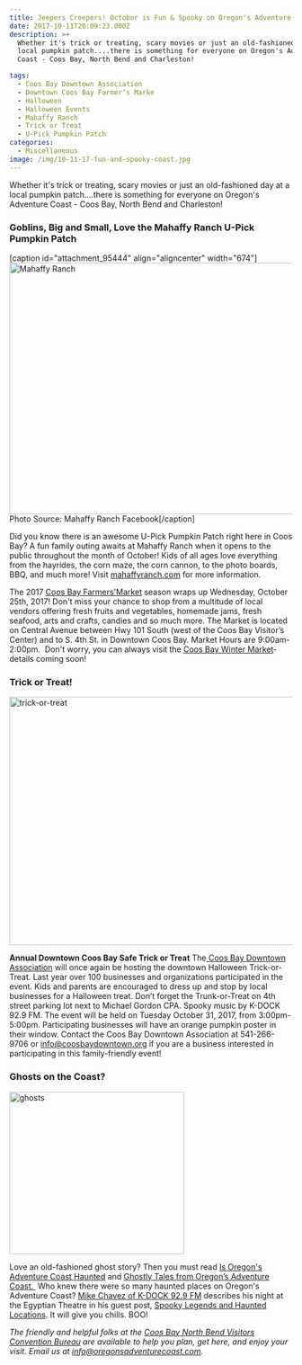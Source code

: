 ```yaml
---
title: Jeepers Creepers! October is Fun & Spooky on Oregon's Adventure Coast!
date: 2017-10-11T20:09:23.000Z
description: >+
  Whether it's trick or treating, scary movies or just an old-fashioned day at a
  local pumpkin patch....there is something for everyone on Oregon's Adventure
  Coast - Coos Bay, North Bend and Charleston!

tags:
  - Coos Bay Downtown Association
  - Downtown Coos Bay Farmer’s Marke
  - Halloween
  - Halloween Events
  - Mahaffy Ranch
  - Trick or Treat
  - U-Pick Pumpkin Patch
categories:
  - Miscellaneous
image: /img/10-11-17-fun-and-spooky-coast.jpg
---
```

Whether it's trick or treating, scary movies or just an old-fashioned day at a local pumpkin patch....there is something for everyone on Oregon's Adventure Coast - Coos Bay, North Bend and Charleston!
<h3>Goblins, Big and Small, Love the Mahaffy Ranch U-Pick Pumpkin Patch</h3>
[caption id="attachment_95444" align="aligncenter" width="674"]<a href="https://www.facebook.com/mahaffyranch/photos/a.387907184566374.98003.148128958544199/1224867364203681/?type=1&amp;theater"><img class="size-large wp-image-95444" src="http://oregonsadventurecoast.com/wp-content/uploads/2017/10/13879252_1224867364203681_751797213410746816_n-674x447.jpg" alt="Mahaffy Ranch" width="674" height="447" /></a> Photo Source: Mahaffy Ranch Facebook[/caption]

Did you know there is an awesome U-Pick Pumpkin Patch right here in Coos Bay? A fun family outing awaits at Mahaffy Ranch when it opens to the public throughout the month of October! Kids of all ages love everything from the hayrides, the corn maze, the corn cannon, to the photo boards, BBQ, and much more! Visit <a href="http://mahaffyranch.com/" target="_blank" rel="noopener noreferrer">mahaffyranch.com</a> for more information.


The 2017 <a href="http://coosbaydowntown.org/farmers-market/" target="_blank" rel="noopener noreferrer">Coos Bay Farmers'Market</a> season wraps up Wednesday, October 25th, 2017! Don't miss your chance to shop from a multitude of local vendors offering fresh fruits and vegetables, homemade jams, fresh seafood, arts and crafts, candies and so much more. The Market is located on Central Avenue between Hwy 101 South (west of the Coos Bay Visitor’s Center) and to S. 4th St. in Downtown Coos Bay. Market Hours are 9:00am- 2:00pm.  Don't worry, you can always visit the <a href="https://www.facebook.com/Coosbaywintermarket/">Coos Bay Winter Market</a>- details coming soon!
<h3>Trick or Treat!</h3>
<img class="aligncenter wp-image-93632" src="http://oregonsadventurecoast.com/wp-content/uploads/2015/10/Trick-or-treat-674x506.jpg" alt="trick-or-treat" width="590" height="442" />

<b>Annual Downtown Coos Bay Safe Trick or Treat</b>
The<a href="https://coosbaydowntown.org/" target="_blank" rel="noopener noreferrer"> Coos Bay Downtown Association</a> will once again be hosting the downtown Halloween Trick-or-Treat. Last year over 100 businesses and organizations participated in the event. Kids and parents are encouraged to dress up and stop by local businesses for a Halloween treat. Don’t forget the Trunk-or-Treat on 4th street parking lot next to Michael Gordon CPA. Spooky music by K-DOCK 92.9 FM. The event will be held on Tuesday October 31, 2017, from 3:00pm-5:00pm. Participating businesses will have an orange pumpkin poster in their window. Contact the Coos Bay Downtown Association at 541-266-9706 or info@coosbaydowntown.org if you are a
business interested in participating in this family-friendly event!
<h3></h3>
<h3>Ghosts on the Coast?</h3>
<img class="aligncenter wp-image-93633" src="http://oregonsadventurecoast.com/wp-content/uploads/2015/10/Ghosts-674x626.jpg" alt="ghosts" width="311" height="289" />

Love an old-fashioned ghost story? Then you must read <a href=" http://oregonsadventurecoast.com/2012/10/is-oregons-adventure-coast-haunted/" target="_blank" rel="noopener noreferrer">Is Oregon's Adventure Coast Haunted</a> and <a href="%20http://oregonsadventurecoast.com/2012/10/is-oregons-adventure-coast-haunted/http://oregonsadventurecoast.com/2013/10/coos-county-ghosts-part-2" target="_blank" rel="noopener noreferrer">Ghostly Tales from Oregon’s Adventure Coast. </a> Who knew there were so many haunted places on Oregon's Adventure Coast? <a href="http://kdcq.com/staff/" target="_blank" rel="noopener noreferrer">Mike Chavez of K-DOCK 92.9 FM</a> describes his night at the Egyptian Theatre in his guest post, <a href="http://oregonsadventurecoast.com/2013/09/spooky-legends-and-haunted-locations-on-oregons-south-coast-a-night-at-the-egyptian/%20" target="_blank" rel="noopener noreferrer">Spooky Legends and Haunted Locations</a>. It will give you chills. BOO!

<em>The friendly and helpful folks at the <a href="http://www.oregonsadventurecoast.com/contact/" target="_blank" rel="noopener noreferrer">Coos Bay North Bend Visitors Convention Bureau</a> are available to help you plan, get here, and enjoy your visit. Email us at <a href="mailto:info@oregonsadventurecoast.com">info@oregonsadventurecoast.com</a>.</em>
